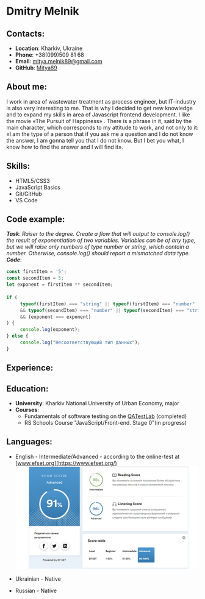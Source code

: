 # __Dmitry Melnik__
## __Contacts:__
* __Location__: Kharkiv, Ukraine
* __Phone__: +38(099)509 81 68
* __Email__: mitya.melnik89@gmail.com
* __GitHub__: [Mitya89](https://github.com/Mitya89)
## __About me:__
I work in area of wastewater treatment as process engineer, but IT-industry is also very interesting to me. That is why I decided to get new knowledge and to expand my skills in area of Javascript frontend development.
I like the movie «The Pursuit of Happiness» . There is a phrase in it, said by the main character, which corresponds to my attitude to work, and not only to it:
«I am the type of a person that if you ask me a question and I do not know the answer, I am gonna tell you that I do not know. But I bet you what, I know how to find the answer and I will find it».
## __Skills:__
* HTML5/CSS3
* JavaScript Basics
* Git/GitHub
* VS Code
## __Code example:__
___Task___: *Raiser to the degree. Create a flow that will output to console.log() the result of exponentiation of two variables. Variables can be of any type, but we will raise only numbers of type number or string, which contain a number. Otherwise, console.log() should report a mismatched data type.*
___Code___:
```javascript
const firstItem = '5';
const secondItem = 5;
let exponent = firstItem ** secondItem;

if (
     typeof(firstItem) === "string" || typeof(firstItem) === "number" 
     && typeof(secondItem) === "number" || typeof(secondItem) === "string"
     && (exponent === exponent)
) {
     console.log(exponent);
} else {
     console.log("Несоответствующий тип данных");
}
```
## __Experience:__
## __Education:__
* __University__: Kharkiv National University of Urban Economy, major
* __Courses__:
     * Fundamentals of software testing on the [QATestLab](https://en.training.qatestlab.com/) (completed)
     * RS Schools Course "JavaScript/Front-end. Stage 0"(in progress)
## __Languages:__
* English - Intermediate/Advanced - according to the online-test at [www.efset.org](https://www.efset.org/)
![Test results](English_test_results.jpg)

* Ukrainian - Native
* Russian - Native